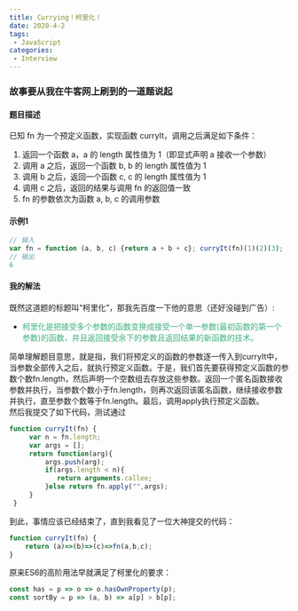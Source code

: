 ```yaml
---
title: Currying！柯里化！
date: 2020-4-2
tags:
 - JavaScript
categories: 
 - Interview
---
```


### 故事要从我在牛客网上刷到的一道题说起

#### 题目描述

已知 fn 为一个预定义函数，实现函数 curryIt，调用之后满足如下条件：
1. 返回一个函数 a，a 的 length 属性值为 1（即显式声明 a 接收一个参数）
2. 调用 a 之后，返回一个函数 b, b 的 length 属性值为 1
3. 调用 b 之后，返回一个函数 c, c 的 length 属性值为 1
4. 调用 c 之后，返回的结果与调用 fn 的返回值一致
5. fn 的参数依次为函数 a, b, c 的调用参数

#### 示例1
```js
// 输入
var fn = function (a, b, c) {return a + b + c}; curryIt(fn)(1)(2)(3);
// 输出
6
```

#### 我的解法

既然这道题的标题叫“柯里化”，那我先百度一下他的意思（还好没碰到广告）:
* <font color="#3eaf7c">柯里化是把接受多个参数的函数变换成接受一个单一参数(最初函数的第一个参数)的函数，并且返回接受余下的参数且返回结果的新函数的技术。</font>

简单理解题目意思，就是指，我们将预定义的函数的参数逐一传入到curryIt中，当参数全部传入之后，就执行预定义函数。于是，我们首先要获得预定义函数的参数个数fn.length，然后声明一个空数组去存放这些参数。返回一个匿名函数接收参数并执行，当参数个数小于fn.length，则再次返回该匿名函数，继续接收参数并执行，直至参数个数等于fn.length。最后，调用apply执行预定义函数。  
然后我提交了如下代码，测试通过
```js
function curryIt(fn) {
     var n = fn.length;
     var args = [];
     return function(arg){
         args.push(arg);
         if(args.length < n){
            return arguments.callee;
         }else return fn.apply("",args);
     }
 }
```
到此，事情应该已经结束了，直到我看见了一位大神提交的代码：
```js
function curryIt(fn) {
    return (a)=>(b)=>(c)=>fn(a,b,c);
}
```
原来ES6的高阶用法早就满足了柯里化的要求：
```js
const has = p => o => o.hasOwnProperty(p);
const sortBy = p => (a, b) => a[p] > b[p];
```